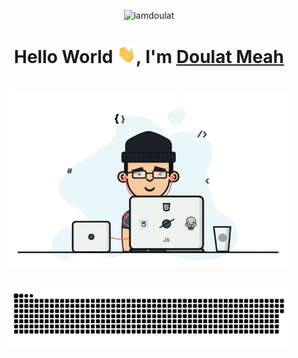 <p align="center"> <img src="https://komarev.com/ghpvc/?username=iamdoulat" alt="iamdoulat"/></p>

<h1 align="center"> Hello World <img width="30px" src="https://github.com/iamdoulat/iamdoulat.github.io/blob/main/hi.gif">, I'm <a href="https://doulat.dev"> Doulat Meah </a></h1>

<p align="center">
  <br><img src="https://github.com/iamdoulat/iamdoulat.github.io/blob/main/developer.gif" width="450px">
</p>

<p align="center">
  <br><img src="https://github.com/iamdoulat/iamdoulat.github.io/blob/main/snake.svg" width="450px">
</p>
